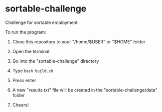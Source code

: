 # sortable-challenge
Challenge for sortable employment

To run the program:
1. Clone this repository to your "/home/$USER" or "$HOME" folder

2. Open the terminal
3. Go into the "sortable-challenge" directory
4. Type `bash build.sh`
5. Press enter
6. A new "results.txt" file will be created in the "sortable-challenge/data" folder
7. Cheers!
